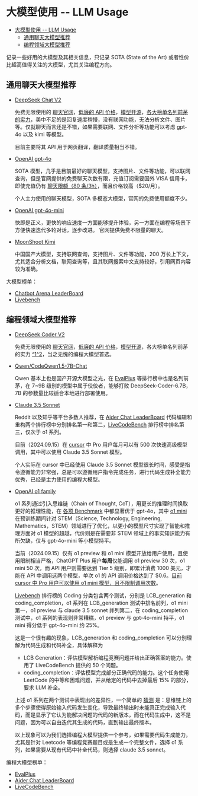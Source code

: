 # 大模型使用 -- LLM Usage

- [大模型使用 -- LLM Usage](#大模型使用----llm-usage)
  - [通用聊天大模型推荐](#通用聊天大模型推荐)
  - [编程领域大模型推荐](#编程领域大模型推荐)

记录一些好用的大模型及其相关信息，只记录 SOTA (State of the Art) 或者性价比超高值得关注的大模型，尤其关注编程方向。

## 通用聊天大模型推荐

- [DeepSeek Chat V2](https://chat.deepseek.com)

  免费无限使用的 [聊天官网](https://chat.deepseek.com)，[低廉的 API 价格](https://platform.deepseek.com/api-docs/zh-cn/pricing/)，[模型开源](https://github.com/deepseek-ai/DeepSeek-Coder)，[各大榜单名列前茅的实力](https://deepseek.com/)，美中不足的是回复速度稍慢，没有联网功能，无法分析文件、图片等。仅就聊天而言还是不错，如果需要联网、文件分析等功能可以考虑 gpt-4o 以及 kimi 等模型。

  目前主要将其 API 用于网页翻译，翻译质量相当不错。

- [OpenAI gpt-4o](https://chatgpt.com/)

  SOTA 模型，几乎是目前最好的聊天模型，支持图片、文件等功能，可以联网查询，但是官网提供的免费聊天次数有限，充值订阅需要国外 VISA 信用卡，即使充值仍有 [聊天限额（80 条/3h）](https://help.openai.com/en/articles/7102672-how-can-i-access-gpt-4-gpt-4-turbo-gpt-4o-and-gpt-4o-mini#h_b04e3f8259)，而且价格较高（$20/月）。

  个人主力使用的聊天模型，SOTA 多模态大模型，官网的免费使用额度不少。

- [OpenAI gpt-4o-mini](https://chatgpt.com/?model=gpt-4o-mini)

  快即是正义，更快的响应速度一方面能够提升体验，另一方面在编程等场景下方便快速迭代多轮对话，逐步改进。
  官网提供免费不限量的聊天。

- [MoonShoot Kimi](https://kimi.moonshot.cn/)

  中国国产大模型，支持联网查询，支持图片、文件等功能，200 万长上下文，尤其适合分析文档，联网查询等，且其联网搜索中文支持较好，引用网页内容较为准确。

大模型榜单：

- [Chatbot Arena LeaderBoard](https://huggingface.co/spaces/lmsys/chatbot-arena-leaderboard)
- [Livebench](https://livebench.ai/#)

## 编程领域大模型推荐

- [DeepSeek Coder V2](https://github.com/deepseek-ai/DeepSeek-Coder)

  免费无限使用的 [聊天官网](https://chat.deepseek.com/coder)，[低廉的 API 价格](https://platform.deepseek.com/api-docs/zh-cn/pricing/)，[模型开源](https://github.com/deepseek-ai/DeepSeek-Coder)，各大榜单名列前茅的实力 [^1](https://evalplus.github.io/leaderboard.html)[^2](https://aider.chat/docs/leaderboards/)，当之无愧的编程大模型首选。

- [Qwen/CodeQwen1.5-7B-Chat](https://github.com/QwenLM/CodeQwen1.5)

  Qwen 基本上也是国产开源大模型之光，在 [EvalPlus](https://evalplus.github.io/leaderboard.html) 等排行榜中也是名列前茅，在 7~9B 级别的模型中属于佼佼者，能够打败 DeepSeek-Coder-6.7B，7B 的参数量比较适合本地进行部署使用。

- [Claude 3.5 Sonnet](https://www.anthropic.com/news/claude-3-5-sonnet)

  Reddit 以及知乎等平台多数人推荐，在 [Aider Chat LeaderBoard](https://aider.chat/docs/leaderboards/) 代码编辑和重构两个排行榜中分别排名第一和第二，[LiveCodeBench](https://livecodebench.github.io/leaderboard.html) 排行榜中排名第三，仅次于 o1 系列。

  目前（2024.09.15）在 [cursor](https://cursor.sh/) 中 Pro 用户每月可以有 500 次快速高级模型调用，其中可以使用 Claude 3.5 Sonnet 模型。

  个人实际在 cursor 中已经使用 Claude 3.5 Sonnet 模型很长时间，感受是指令遵循能力非常强，总是可以遵循用户指令完成任务，进行代码生成补全能力优秀，已经是主力使用的编程大模型。

- [OpenAI o1 family](https://openai.com/index/learning-to-reason-with-llms/)

  o1 系列通过引入思维链（Chain of Thought, CoT），用更长的推理时间换取更好的推理性能，在 [各项 Benchmark](https://openai.com/index/learning-to-reason-with-llms/) 中都显著优于 gpt-4o，其中 [o1 mini](https://openai.com/index/openai-o1-mini-advancing-cost-efficient-reasoning/) 在预训练期间针对 STEM（Science, Technology, Engineering, Mathematics，STEM）领域进行了优化，以更小的模型尺寸实现了智能和推理方面对 o1 模型的超越，代价则是在需要非 STEM 领域上的事实知识能力有所欠缺，仅与 gpt-4o-mini 等小模型持平。

  当前（2024.09.15）仅有 o1 preview 和 o1 mini 模型开放给用户使用，且使用限制相当严格，ChatGPT Plus 用户**每周**仅能调用 o1 preview 30 次，o1 mini 50 次，而 API 用户则需要达到 Tier 5 级别，即累计消费 1000 美元，才能在 API 中调用这两个模型，单次 o1 的 API 调用价格达到了 $0.6。[目前 cursor 中 Pro 用户可以使用 o1 mini 模型，且不限制调用次数](https://forum.cursor.com/t/openai-new-o1-models/16357/19)。

  [Livebench](https://livebench.ai/#) 排行榜的 Coding 分类包含两个测试，分别是 LCB_generation 和 coding_completion，o1 系列在 LCB_generation 测试中排名前列，o1 mini 第一，o1 preview 与 claude 3.5 sonnet 并列第二，在 coding_completion 测试中，o1 系列的表现则非常糟糕，o1 preview 与 gpt-4o-mini 持平，o1 mini 得分低于 gpt-4o-mini 约 25%。

  这是一个很有趣的现象，LCB_generation 和 coding_completion 可以分别理解为代码生成和代码补全，具体解释为

  * LCB Generation：评估模型解析编程竞赛问题并给出正确答案的能力。使用了 LiveCodeBench 提供的 50 个问题。
  * coding_completion：评估模型完成部分正确代码的能力。这个任务使用 LeetCode 的中等和困难问题，并从给定的代码中去掉最后 15% 的部分，要求 LLM 补全。

  上述 o1 系列在两个测试中表现出的差异性，一个简单的 [猜测](https://www.reddit.com/r/LocalLLaMA/comments/1ffovpa/comment/lmycggv/?utm_source=share&utm_medium=web3x&utm_name=web3xcss&utm_term=1&utm_content=share_button) 是：思维链上的多个步骤使得原始输入代码发生变化，导致最终输出时未能真正完成输入代码，而是显示了它认为能解决问题的代码的新版本，而在代码生成中，这不是问题，因为可以自由迭代其生成的代码，直到输出最终版本。

  以上现象可以为我们选择编程大模型提供一个参考，如果需要代码生成能力，尤其是针对 Leetcode 等编程竞赛题目或是生成一个完整文件，选择 o1 系列，如果需要从现有代码中补全代码，则选择 claude 3.5 sonnet。

编程大模型榜单：

- [EvalPlus](https://evalplus.github.io/leaderboard.html)
- [Aider Chat LeaderBoard](https://aider.chat/docs/leaderboards/)
- [LiveCodeBench](https://livecodebench.github.io/leaderboard.html)